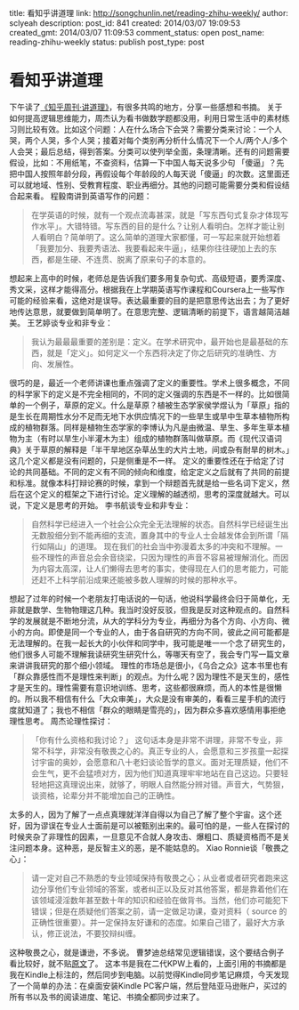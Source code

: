 title: 看知乎讲道理
link: http://songchunlin.net/reading-zhihu-weekly/
author: sclyeah
description: 
post_id: 841
created: 2014/03/07 19:09:53
created_gmt: 2014/03/07 11:09:53
comment_status: open
post_name: reading-zhihu-weekly
status: publish
post_type: post

# 看知乎讲道理

下午读了[《知乎周刊·讲道理》](http://www.amazon.cn/%E7%9F%A5%E4%B9%8E%E5%91%A8%E5%88%8A%C2%B7%E8%AE%B2%E9%81%93%E7%90%86-%E7%9F%A5%E4%B9%8E/dp/B00HE8NSQO/ref=sr_1_32)，有很多共鸣的地方，分享一些感想和书摘。 关于如何提高逻辑思维能力，周杰认为看书做数学题都没用，利用日常生活中的素材练习则比较有效。比如这个问题：人在什么场合下会哭？需要分类来讨论：一个人哭，两个人哭，多个人哭；接着对每个类别再分析什么情况下一个人/两个人/多个人会哭；最后总结，得到答案。分类可以使列举全面，条理清晰。还有的问题需要假设，比如：不用纸笔，不查资料，估算一下中国人每天说多少句 「傻逼」？先把中国人按照年龄分段，再假设每个年龄段的人每天说「傻逼」的次数。这里面还可以就地域、性别、受教育程度、职业再细分。其他的问题可能需要分类和假设结合起来看。 程毅南讲到英语写作的问题： 

> 在学英语的时候，就有一个观点流毒甚深，就是「写东西句式复杂才体现写作水平」。大错特错。写东西的目的是什么？让别人看明白。怎样才能让别人看明白？简单明了。这么简单的道理大家都懂，可一写起来就开始想着「我要加分、我要秀语法、我要看起来牛逼」，结果你往往硬加上去的东西，都是生硬、不连贯、脱离了原来句子的本意的。

想起来上高中的时候，老师总是告诉我们要多用复杂句式、高级短语，要秀深度、秀文采，这样才能得高分。根据我在上学期英语写作课程和Coursera上一些写作可能的经验来看，这绝对是误导。表达最重要的目的是把意思传达出去；为了更好地传达意思，就要做到简单明了。在意思完整、逻辑清晰的前提下，语言越简洁越美。 王艺婷谈专业和非专业： 

> 我认为最最最重要的差别是：定义。在学术研究中，最开始也是最基础的东西，就是「定义」。如何定义一个东西将决定了你之后研究的准确性、方向、发展性。

很巧的是，最近一个老师讲课也重点强调了定义的重要性。学术上很多概念，不同的科学家下的定义是不完全相同的，不同的定义强调的东西是不一样的。比如很简单的一个例子，草原的定义。什么是草原？植被生态学家侯学煜认为「草原」指的是生长在周期性水分不足而无地下水供应情况下的一些旱生或旱中生草本植物所构成的植物群落。同样是植物生态学家的李博认为凡是由微温、旱生、多年生草本植物为主（有时以旱生小半灌木为主）组成的植物群落叫做草原。而《现代汉语词典》关于草原的解释是「半干旱地区杂草丛生的大片土地，间或杂有耐旱的树木。」这几个定义都是没有问题的，只是侧重是不一样。 定义的重要性还在于给定了讨论的共同基础。不同的定义有不同的倾向和维度，给定定义之后就有了共同的前提和标准。就像本科打辩论赛的时候，拿到一个辩题首先就是给一些名词下定义，然后在这个定义的框架之下进行讨论。定义理解的越透彻，思考的深度就越大。可以说，下定义是思考的开始。 李书航谈专业和非专业： 

> 自然科学已经进入一个社会公众完全无法理解的状态。自然科学已经诞生出无数股细分到不能再细的支流，置身其中的专业人士会越发体会到所谓「隔行如隔山」的道理。 现在我们的社会当中弥漫着太多的冲突和不理解。一些不理性的声音总会余音绕梁，只因为理性的声音不容易被理解消化。而因为内容太高深，让人们懒得去思考的事实，使得现在人们的思考能力，可能还赶不上科学前沿成果还能被多数人理解的时候的那种水平。

想起了过年的时候一个老朋友打电话说的一句话，他说科学最终会归于简单化，无非就是数学、生物物理这几种。我当时没好反驳，但我是反对这种观点的。自然科学的发展就是不断地分流，从大的学科分为专业，再细分为各个方向、小方向、微小的方向。即使是同一个专业的人，由于各自研究的方向不同，彼此之间可能都是无法理解的。在我一起长大的小伙伴和同学中，我可能是唯一一个念了研究生的，他们很多人可能不理解我读研究生研究什么，等哪天有空了，我会专门写一篇文章来讲讲我研究的那个细小领域。 理性的市场总是很小，《乌合之众》这本书里也有「群众靠感性而不是理性来判断」的观点。为什么呢？因为理性不是天生的，感性才是天生的。理性需要有意识地训练、思考，这些都很麻烦，而人的本性是很懒的。所以我不相信有什么「大众审美」，大众是没有审美的，看看三星手机的流行度就知道了；我也不相信「群众的眼睛是雪亮的」，因为群众多喜欢感情用事拒绝理性思考。 周杰论理性探讨： 

> 「你有什么资格和我讨论？」 这句话本身是非常不讲理，非常不专业，非常不科学，非常没有敬畏之心的。真正专业的人，会愿意和三岁孩童一起探讨宇宙的奥妙，会愿意和八十老妇谈论哲学的意义。面对无理质疑，他们不会生气，更不会猛喷对方，因为他们知道真理牢牢地站在自己这边。只要轻轻地把这真理说出来，就够了，明眼人自然能分辨对错。声音大，气势狠，谈资格，论辈分并不能增加自己的正确性。

太多的人，因为了解了一点点真理就洋洋自得以为自己了解了整个宇宙。这个还好，因为谬误在专业人士面前是可以被甄别出来的。最可怕的是，一些人在探讨的时候夹杂了非理性的因素，一旦意见不合就人身攻击、爆粗口、质疑资格而不是关注问题本身。这种恶，是反智主义的恶，是不能姑息的。 Xiao Ronnie谈「敬畏之心」： 

> 请一定对自己不熟悉的专业领域保持有敬畏之心；从业者或者研究者跑来这边分享他们专业领域的答案，或者纠正以及反对其他答案，都是靠着他们在该领域浸淫数年甚至数十年的知识和经验在做背书。当然，他们亦可能犯下错误；但是在质疑他们答案之前，请一定做足功课，查对资料（ source 的正确性很重要）。并一定保持友好谦和的态度。如果自己错了，最好大方承认，修正说法，不要狡辩纠缠。

这种敬畏之心，就是谦逊，不多说。 曹梦迪总结常见逻辑错误，这个要结合例子看比较好，就不贴[原文](http://www.zhihu.com/question/19864656)了。 这本书是我在二代KPW上看的，上面引用的书摘都是我在Kindle上标注的，然后同步到电脑。以前觉得Kindle同步笔记麻烦，今天发现了一个简单的办法：在桌面安装Kindle PC客户端，然后登陆亚马逊账户，买过的所有书以及书的阅读进度、笔记、书摘全都同步过来了。